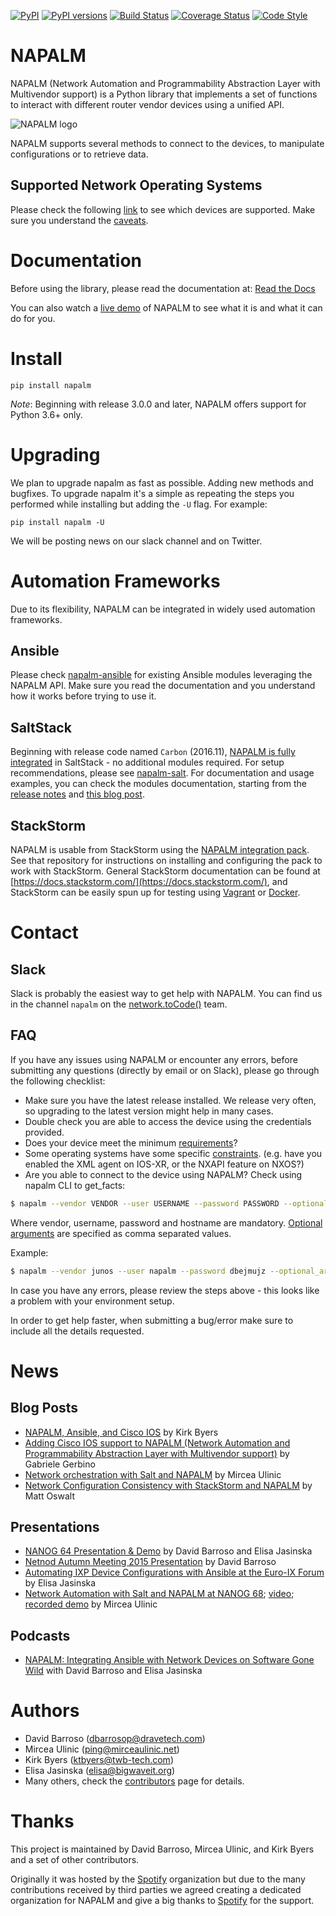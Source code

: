 [![PyPI](https://img.shields.io/pypi/v/napalm.svg)](https://pypi.python.org/pypi/napalm)
[![PyPI versions](https://img.shields.io/pypi/pyversions/napalm.svg)](https://pypi.python.org/pypi/napalm)
[![Build Status](https://travis-ci.org/napalm-automation/napalm.svg?branch=master)](https://travis-ci.org/napalm-automation/napalm)
[![Coverage Status](https://coveralls.io/repos/github/napalm-automation/napalm/badge.svg)](https://coveralls.io/github/napalm-automation/napalm)
[![Code Style](https://img.shields.io/badge/code%20style-black-000000.svg)](https://github.com/ambv/black)


NAPALM
======
NAPALM (Network Automation and Programmability Abstraction Layer with Multivendor support) is a Python library that implements a set of functions to interact with different router vendor devices using a unified API.

![NAPALM logo](static/logo.png?raw=true "NAPALM logo")

NAPALM supports several methods to connect to the devices, to manipulate configurations or to retrieve data.

Supported Network Operating Systems
-----------------------------------

Please check the following [link](https://napalm.readthedocs.io/en/latest/support/index.html) to see which devices are supported. Make sure you understand the [caveats](https://napalm.readthedocs.io/en/latest/support/index.html#caveats).

Documentation
=============

Before using the library, please read the documentation at: [Read the Docs](https://napalm.readthedocs.io)

You can also watch a [live demo](https://youtu.be/93q-dHC0u0I) of NAPALM to see what it is and what it can do for you.

Install
=======

```
pip install napalm
```

*Note*: Beginning with release 3.0.0 and later, NAPALM offers support for
Python 3.6+ only.


Upgrading
=========

We plan to upgrade napalm as fast as possible. Adding new methods and bugfixes. To upgrade napalm it's a simple as repeating the steps you performed while installing but adding the `-U` flag. For example:

```
pip install napalm -U
```

We will be posting news on our slack channel and on Twitter.


Automation Frameworks
======================

Due to its flexibility, NAPALM can be integrated in widely used automation frameworks.


Ansible
-------

Please check [napalm-ansible](https://github.com/napalm-automation/napalm-ansible) for existing Ansible modules leveraging the NAPALM API. Make sure you read the documentation and you understand how it works before trying to use it.


SaltStack
---------

Beginning with release code named `Carbon` (2016.11), [NAPALM is fully integrated](https://mirceaulinic.net/2016-11-30-salt-carbon-released/) in SaltStack - no additional modules required. For setup recommendations, please see [napalm-salt](https://github.com/napalm-automation/napalm-salt). For documentation and usage examples, you can check the modules documentation, starting from the [release notes](https://docs.saltstack.com/en/develop/topics/releases/2016.11.0.html#network-automation-napalm) and [this blog post](https://mirceaulinic.net/2016-11-17-network-orchestration-with-salt-and-napalm/).

StackStorm
----------

NAPALM is usable from StackStorm using the [NAPALM integration pack](https://github.com/StackStorm-Exchange/stackstorm-napalm). See that repository for instructions on installing and configuring the pack to work with StackStorm. General StackStorm documentation can be found at [https://docs.stackstorm.com/](https://docs.stackstorm.com/), and StackStorm can be easily spun up for testing using [Vagrant](https://github.com/StackStorm/st2vagrant) or [Docker](https://github.com/StackStorm/st2-docker).


Contact
=======

Slack
-----

Slack is probably the easiest way to get help with NAPALM. You can find us in the channel `napalm` on the [network.toCode()](https://networktocode.herokuapp.com/) team.

FAQ
---

If you have any issues using NAPALM or encounter any errors, before submitting any questions (directly by email or on Slack), please go through the following checklist:

- Make sure you have the latest release installed. We release very often, so upgrading to the latest version might help in many cases.
- Double check you are able to access the device using the credentials provided.
- Does your device meet the minimum [requirements](http://napalm.readthedocs.io/en/latest/support/index.html#general-support-matrix)?
- Some operating systems have some specific [constraints](http://napalm.readthedocs.io/en/latest/support/index.html#caveats). (e.g. have you enabled the XML agent on IOS-XR, or the NXAPI feature on NXOS?)
- Are you able to connect to the device using NAPALM? Check using napalm CLI to get_facts:

```bash
$ napalm --vendor VENDOR --user USERNAME --password PASSWORD --optional_args OPTIONAL_ARGS HOSTNAME call get_facts
```

Where vendor, username, password and hostname are mandatory. [Optional arguments](http://napalm.readthedocs.io/en/latest/support/index.html#optional-arguments) are specified as comma separated values.

Example:

```bash
$ napalm --vendor junos --user napalm --password dbejmujz --optional_args 'port=12202, config_lock=False' edge01.bjm01 call get_facts
```

In case you have any errors, please review the steps above - this looks like a problem with your environment setup.

In order to get help faster, when submitting a bug/error make sure to include all the details requested.

News
====

Blog Posts
----------

* [NAPALM, Ansible, and Cisco IOS](https://pynet.twb-tech.com/blog/automation/napalm-ios.html) by Kirk Byers
* [Adding Cisco IOS support to NAPALM (Network Automation and Programmability Abstraction Layer with Multivendor support)](https://projectme10.wordpress.com/2015/12/07/adding-cisco-ios-support-to-napalm-network-automation-and-programmability-abstraction-layer-with-multivendor-support/) by Gabriele Gerbino
* [Network orchestration with Salt and NAPALM](https://mirceaulinic.net/2016-11-17-network-orchestration-with-salt-and-napalm/) by Mircea Ulinic
* [Network Configuration Consistency with StackStorm and NAPALM](https://stackstorm.com/2017/04/11/ensuring-network-configuration-consistency-stackstorm-napalm/) by Matt Oswalt

Presentations
-------------

* [NANOG 64 Presentation & Demo](https://youtu.be/93q-dHC0u0I) by David Barroso and Elisa Jasinska
* [Netnod Autumn Meeting 2015 Presentation](https://www.netnod.se/sites/default/files/NAPALM-david_barroso-Netnodautumnmeeting2015.pdf) by David Barroso
* [Automating IXP Device Configurations with Ansible at the Euro-IX Forum](https://www.euro-ix.net/m/uploads/2015/10/26/euroix-berlin-v2.pdf) by Elisa Jasinska
* [Network Automation with Salt and NAPALM at NANOG 68](https://www.nanog.org/sites/default/files/NANOG68%20Network%20Automation%20with%20Salt%20and%20NAPALM%20Mircea%20Ulinic%20Cloudflare%20(1).pdf); [video](https://www.youtube.com/watch?v=gV2918bH5_c); [recorded demo](https://www.youtube.com/watch?v=AqBk5fM7qZ0) by Mircea Ulinic

Podcasts
--------

* [NAPALM: Integrating Ansible with Network Devices on Software Gone Wild](http://blog.ipspace.net/2015/06/napalm-integrating-ansible-with-network.html) with David Barroso and Elisa Jasinska

Authors
=======
 * David Barroso ([dbarrosop@dravetech.com](mailto:dbarrosop@dravetech.com))
 * Mircea Ulinic ([ping@mirceaulinic.net](mailto:ping@mirceaulinic.net))
 * Kirk Byers ([ktbyers@twb-tech.com](mailto:ktbyers@twb-tech.com))
 * Elisa Jasinska ([elisa@bigwaveit.org](mailto:elisa@bigwaveit.org))
 * Many others, check the [contributors](https://github.com/napalm-automation/napalm/graphs/contributors) page for details.


Thanks
======

This project is maintained by David Barroso, Mircea Ulinic, and Kirk Byers and a set of other contributors.

Originally it was hosted by the [Spotify][spotify] organization but due to the many contributions received by third parties we agreed creating a dedicated organization for NAPALM and give a big thanks to [Spotify][spotify] for the support.

[spotify]: http://www.spotify.com
[bigwave]: http://bigwaveit.org/
